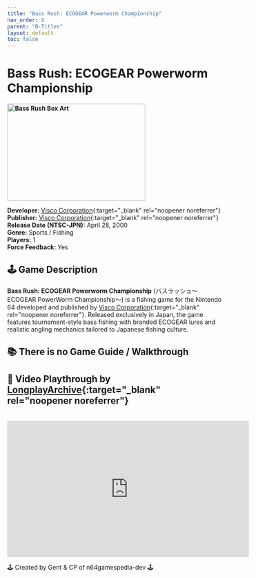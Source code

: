 ```yaml
---
title: "Bass Rush: ECOGEAR Powerworm Championship"
nav_order: 8
parent: "B-Titles"
layout: default
toc: false
---
```


# Bass Rush: ECOGEAR Powerworm Championship
<b>
<img src="https://images.launchbox-app.com/d783782a-d050-4da5-b355-9c309bd9d1fc.png" alt="Bass Rush Box Art" style="object-fit:cover;width:320px;height:224px"/>
</b>

**Developer:** [Visco Corporation](https://en.wikipedia.org/wiki/Visco_Corporation){:target="_blank" rel="noopener noreferrer"}  
**Publisher:** [Visco Corporation](https://en.wikipedia.org/wiki/Visco_Corporation){:target="_blank" rel="noopener noreferrer"}  
**Release Date (NTSC-JPN):** April 28, 2000  
**Genre:** Sports / Fishing  
**Players:** 1  
**Force Feedback:** Yes  

## 🕹️ Game Description
**Bass Rush: ECOGEAR Powerworm Championship** (バスラッシュ～ECOGEAR PowerWorm Championship～) is a fishing game for the Nintendo 64 developed and published by [Visco Corporation](https://en.wikipedia.org/wiki/Visco_Corporation){:target="_blank" rel="noopener noreferrer"}. Released exclusively in Japan, the game features tournament-style bass fishing with branded ECOGEAR lures and realistic angling mechanics tailored to Japanese fishing culture.

## 📚 There is no Game Guide / Walkthrough

## 🎥 Video Playthrough by [LongplayArchive](https://www.youtube.com/channel/UCM8XzXipyTsylZ_WsGKmdKQ){:target="_blank" rel="noopener noreferrer"}  
<br />
<iframe width="560" height="315" src="https://www.youtube.com/embed/mkkfWLxw5ek" title="Bass Rush – Longplay by LongplayArchive" frameborder="0" allowfullscreen></iframe>

🕹️ Created by Gent & CP of n64gamespedia-dev 🕹️

<!-- Vault Format: n64gamespedia-dev -->
<!-- Protocol Source: _vault-specs/format-protocol.md -->
